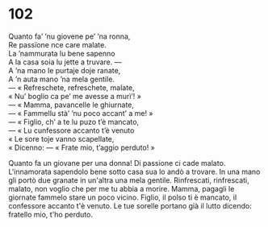 # 102
  
Quanto fa’ ’nu giovene pe’ ’na ronna,  
Re passïone nce care malate.  
La ’nammurata lu bene sapenno  
A la casa soia lu jette a truvare. —  
A ’na mano le purtaje doje ranate,  
A ’n auta mano ’na mela gentile.  
— « Refreschete, refreschete, malate,  
« Nu’ boglio ca pe’ me avesse a murì’! »  
— « Mamma, pavancelle le ghiurnate,  
— « Fammellu stà’ ’nu poco accant’ a me! »  
— « Figlio, ch’ a te lu puzo t’è mancato,  
— « Lu cunfessore accanto t’è venuto  
« Le sore toje vanno scapellate,  
« Dicenno: — « Frate mio, t’aggio perduto! »

Quanto fa un giovane per una donna!
Di passione ci cade malato.
L'innamorata sapendolo bene
sotto casa sua lo andò a trovare.
In una mano gli portò due granate
in un'altra una mela gentile.
Rinfrescati, rinfrescati, malato,
non voglio che per me tu abbia a morire.
Mamma, pagagli le giornate
fammelo stare un poco vicino.
Figlio, il polso ti è mancato,
il confessore accanto t'è venuto.
Le tue sorelle portano già il lutto
dicendo: fratello mio, t'ho perduto.

